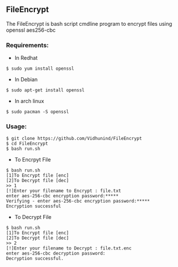 ## FileEncrypt

The FileEncrypt is bash script cmdline program to encrypt files using openssl aes256-cbc

### Requirements:
 
- In Redhat 
```
$ sudo yum install openssl
```
- In Debian
```
$ sudo apt-get install openssl
```
- In arch linux
```
$ sudo pacman -S openssl
```
### Usage:
```
$ git clone https://github.com/Vidhunind/FileEncrypt
$ cd FileEncrypt
$ bash run.sh
```
- To Encrpyt File
```
$ bash run.sh
[1]To Encrypt file [enc]
[2]To Decrypt file [dec]
>> 1
[!]Enter your filename to Encrypt : file.txt
enter aes-256-cbc encryption password:*****
Verifying - enter aes-256-cbc encryption password:*****
Encryption successful
```
- To Decrypt File
```
$ bash run.sh
[1]To Encrypt file [enc]
[2]To Decrypt file [dec]
>> 2
[!]Enter your filename to Decrypt : file.txt.enc
enter aes-256-cbc decryption password:
Decryption successful.
```